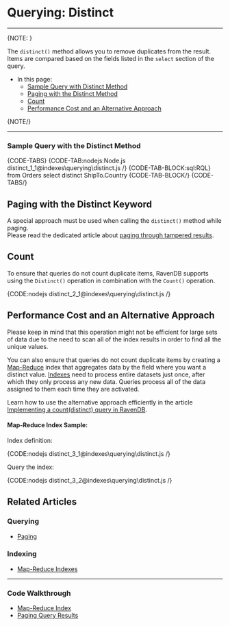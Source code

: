 # Querying: Distinct
---

{NOTE: }

The `distinct()` method allows you to remove duplicates from the result. Items are compared based on the fields listed in the `select` section of the query. 

* In this page:
   * [Sample Query with Distinct Method](../../indexes/querying/distinct#sample-query-with-the-distinct-method)
   * [Paging with the Distinct Method](../../indexes/querying/distinct#paging-with-the-distinct-method)
   * [Count](../../indexes/querying/distinct#count)
   * [Performance Cost and an Alternative Approach](../../indexes/querying/distinct#performance-cost-and-an-alternative-approach)

{NOTE/}

---

### Sample Query with the Distinct Method

{CODE-TABS}
{CODE-TAB:nodejs:Node.js distinct_1_1@indexes\querying\distinct.js /}
{CODE-TAB-BLOCK:sql:RQL}
from Orders 
select distinct ShipTo.Country 
{CODE-TAB-BLOCK/}
{CODE-TABS/}

## Paging with the Distinct Keyword

A special approach must be used when calling the `distinct()` method while paging.  
Please read the dedicated article about [paging through tampered results](../../indexes/querying/paging#paging-through-tampered-results).  

## Count

To ensure that queries do not count duplicate items, 
RavenDB supports using the `Distinct()` operation in combination with the `Count()` operation.

{CODE:nodejs distinct_2_1@indexes\querying\distinct.js /}

## Performance Cost and an Alternative Approach

Please keep in mind that this operation might not be efficient for large sets of data due to the need to scan all of the index results in order to find all the unique values.

You can also ensure that queries do not count duplicate items by creating a [Map-Reduce](../../indexes/map-reduce-indexes) index that aggregates data by the field where you want a distinct value. 
[Indexes](../../indexes/creating-and-deploying) need to process entire datasets just once, after which they only process any new data. 
Queries process all of the data assigned to them each time they are activated.

Learn how to use the alternative approach efficiently in the article [Implementing a count(distinct) query in RavenDB](https://ravendb.net/articles/implementing-a-countdistinct-query-in-ravendb).

#### Map-Reduce Index Sample:

Index definition:

{CODE:nodejs distinct_3_1@indexes\querying\distinct.js /}

Query the index:

{CODE:nodejs distinct_3_2@indexes\querying\distinct.js /}

## Related Articles

### Querying

- [Paging](../../indexes/querying/paging)

### Indexing

- [Map-Reduce Indexes](../../indexes/map-reduce-indexes)

---

### Code Walkthrough

- [Map-Reduce Index](https://demo.ravendb.net/demos/csharp/static-indexes/map-reduce-index)
- [Paging Query Results](https://demo.ravendb.net/demos/csharp/queries/paging-query-results)
